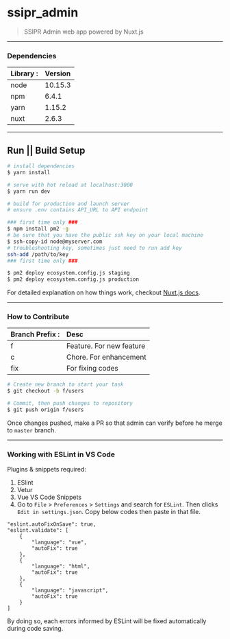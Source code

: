 # ssipr_admin

> SSIPR Admin web app powered by Nuxt.js

-------------------------------------------------
### Dependencies
|Library :|Version|
|--------|:------|
|node|10.15.3|
|npm|6.4.1|
|yarn|1.15.2|
|nuxt|2.6.3|

-------------------------------------------------

## Run || Build Setup

``` bash
# install dependencies
$ yarn install

# serve with hot reload at localhost:3000
$ yarn run dev

# build for production and launch server
# ensure .env contains API_URL to API endpoint

### first time only ###
$ npm install pm2 -g 
# be sure that you have the public ssh key on your local machine
$ ssh-copy-id node@myserver.com
# troubleshooting key, sometimes just need to run add key
ssh-add /path/to/key
### first time only ###

$ pm2 deploy ecosystem.config.js staging 
$ pm2 deploy ecosystem.config.js production 
```

For detailed explanation on how things work, checkout [Nuxt.js docs](https://nuxtjs.org).

-------------------------------------------------
### How to Contribute
|Branch Prefix :|Desc|
|--------|:------|
|f|Feature. For new feature|
|c|Chore. For enhancement|
|fix|For fixing codes|

``` bash
# Create new branch to start your task
$ git checkout -b f/users

# Commit, then push changes to repository
$ git push origin f/users
```

Once changes pushed, make a PR so that admin can verify before he merge to `master` branch.

-------------------------------------------------
### Working with ESLint in VS Code

Plugins & snippets required:

1. ESlint
2. Vetur
3. Vue VS Code Snippets
4. Go to `File` > `Preferences` > `Settings` and search for `ESLint`. Then clicks `Edit in settings.json`. Copy below codes then paste in that file.

```
"eslint.autoFixOnSave": true,
"eslint.validate": [
    {
        "language": "vue",
        "autoFix": true
    },
    {
        "language": "html",
        "autoFix": true
    },
    {
        "language": "javascript",
        "autoFix": true
    }
]

```

By doing so, each errors informed by ESLint will be fixed automatically during code saving.

